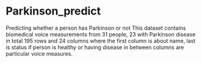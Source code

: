 # Parkinson_predict
Predicting whether a person has Parkinson or not
This dataset contains  biomedical voice measurements from 31 people, 23 with Parkinson disease
in total 195 rows and 24 columns where the first column is about name, last is status if person is healthy or having disease 
in between columns are particular voice measures.
